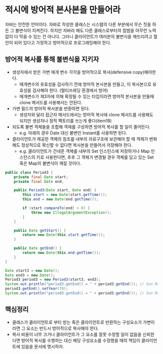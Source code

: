 # 적시에 방어적 본사본을 만들어라

자바는 안전한 언어이다. 자바로 작성한 클래스는 시스템의 다른 부분에서 무슨 짓을 하든 그 불변식이 지켜진다. 하지만 자바라 해도 다른 클래스로부터의 침범을 아무런 노력 없이 다 막을 수 있는 건 아니다. 그러니 클라이언트가 여러분의 불변식을 깨뜨리려고 혈안이 되어 있다고 가정하고 방어적으로 프로그래밍해야 한다.

## 방어적 복사를 통해 불변식을 지키자

- 생성자에서 받은 가변 매개 변수 각각을 방어적으로 복사(defensive copy)해야한다.
    - 매개변수의 유효성을 검사하기 전에 방어적 본사본을 만들고, 이 복사본으로 유효성을 검사해야 한다. (멀티쓰레딩 환경에서 방어)
    - 매개변수가 제3자에 의해 확장될 수 있는 타입이라면 방어적 본사본을 만들때 clone 메서드를 사용해서는 안된다.
- 가변 필드의 방어적 복사본을 반환하면 된다.
    - 생성자와 달리 접근자 메서드에서는 방어적 복사에 clone 메서드를 사용해도 되지만 생성자나 정적 팩토리를 쓰는게 좋다(item18)
- 되도록 불변 객체들을 조합해 객체를 구성하면 방어적 복사를 할 일이 줄어든다.
    - e.g. 아래의 경우 Date 대신 불변인 Instant를 사용하면 된다.
- 클라이언트가 제공한 객체의 참조를 내부의 자료구조에 보관해야 할 때 객체가 변화해도 정상적으로 확신할 수 없다면 복사본을 만들어서 저장해야 한다.
    - e.g. 클라이언트가 건네준 객체를 내부의 Set 인스턴스에 저장하거나 Map 인스턴스의 키로 사용한다면, 추후 그 객체가 변경될 경우 객체를 담고 있는 Set 혹은 Map의 불변식이 깨질 것이다.

```java
public class Period3 {
    private final Date start;
    private final Date end;

    public Period3(Date start, Date end) {
        this.start = new Date(start.getTime());
        this.end = new Date(end.getTime());

        if (start.compareTo(end) > 0) {
            throw new IllegalArgumentException();
        }
    }

    public Date getStart() {
        return new Date(this.start.getTime());
    }

    public Date getEnd() {
        return new Date(this.end.getTime());
    }
}

Date start3 = new Date();
Date end3 = new Date();
Period3 period3 = new Period3(start3, end3);
System.out.println("period3.getEnd() = " + period3.getEnd()); // Sun Mar 06 15:53:23 KST 2022
period3.getEnd().setYear(78);
System.out.println("period3.getEnd() = " + period3.getEnd()); // Sun Mar 06 15:53:23 KST 2022
```

## 핵심정리

- 클래스가 클라이언트로 부터 받는 혹은 클라이언트로 반환하는 구성요소가 가변이라면 그 요소는 반드시 방어적으로 복사해야 한다.
- 복사 비용이 너무 크거나 클라이언트가 그 요소를 잘못 수정할 일이 없음을 신뢰한다면 방어적 복사를 수행하는 대신 해당 구성요소를 수정했을 때의 책임이 클라이언트에 있음을 문서에 명시하자.